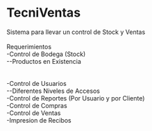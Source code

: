 # TecniVentas
Sistema para llevar un control de Stock y Ventas
</br></br>
Requerimientos </br>
-Control de Bodega (Stock)</br>
  --Productos en Existencia</br>
 </br></br>
-Control de Usuarios</br>
  --Diferentes Niveles de Accesos</br>
-Control de Reportes (Por Usuario y por Cliente)</br>
-Control de Compras</br>
-Control de Ventas</br>
-Impresion de Recibos</br>
